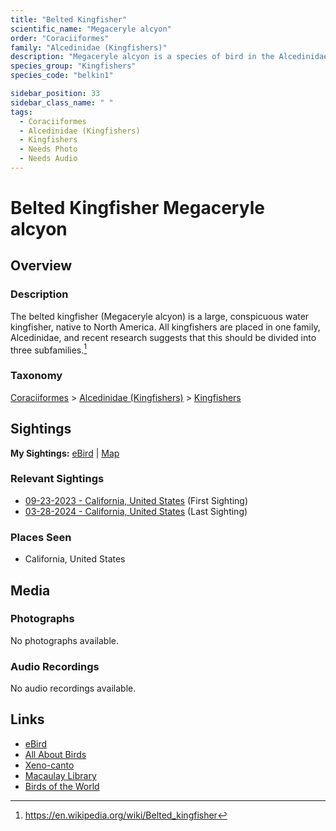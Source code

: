 ```yaml
---
title: "Belted Kingfisher"
scientific_name: "Megaceryle alcyon"
order: "Coraciiformes"
family: "Alcedinidae (Kingfishers)"
description: "Megaceryle alcyon is a species of bird in the Alcedinidae (Kingfishers) family. It has been observed 3 times."
species_group: "Kingfishers"
species_code: "belkin1"

sidebar_position: 33
sidebar_class_name: " "
tags: 
  - Coraciiformes
  - Alcedinidae (Kingfishers)
  - Kingfishers
  - Needs Photo
  - Needs Audio
---
```


# Belted Kingfisher <span className='sci_name'>Megaceryle alcyon</span>

## Overview

### Description
The belted kingfisher (Megaceryle alcyon) is a large, conspicuous water kingfisher, native to North America. All kingfishers are placed in one family, Alcedinidae, and recent research suggests that this should be divided into three subfamilies.[^1]

[^1]: https://en.wikipedia.org/wiki/Belted_kingfisher

### Taxonomy
[Coraciiformes](/tags/coraciiformes) > [Alcedinidae (Kingfishers)](/tags/alcedinidae-kingfishers) > [Kingfishers](/tags/kingfishers)


## Sightings

**My Sightings:** [eBird](https://ebird.org/lifelist?r=world&time=life&spp=belkin1) | [Map](/map?species_code=belkin1)

### Relevant Sightings

* [09-23-2023 - California, United States](https://ebird.org/checklist/S150584251) (First Sighting)
* [03-28-2024 - California, United States](https://ebird.org/checklist/S166301587) (Last Sighting)

### Places Seen

* California, United States



## Media
### Photographs
No photographs available.

### Audio Recordings
No audio recordings available.

## Links
* [eBird](https://ebird.org/species/belkin1) 
* [All About Birds](https://www.allaboutbirds.org/guide/belkin1) 
* [Xeno-canto](https://www.xeno-canto.org/species/megaceryle-alcyon) 
* [Macaulay Library](https://search.macaulaylibrary.org/catalog?taxonCode=belkin1&sort=rating_rank_desc)
* [Birds of the World](https://birdsoftheworld.org/bow/species/belkin1)
